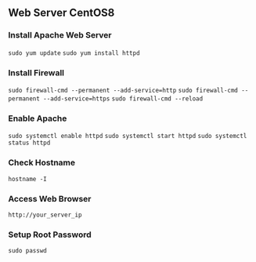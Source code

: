## Web Server CentOS8

### Install Apache Web Server

`sudo yum update`
`sudo yum install httpd`

### Install Firewall

`sudo firewall-cmd --permanent --add-service=http`
`sudo firewall-cmd --permanent --add-service=https`
`sudo firewall-cmd --reload`

### Enable Apache

`sudo systemctl enable httpd`
`sudo systemctl start httpd`
`sudo systemctl status httpd`

### Check Hostname

`hostname -I`

### Access Web Browser

`http://your_server_ip`

### Setup Root Password
`sudo passwd`
